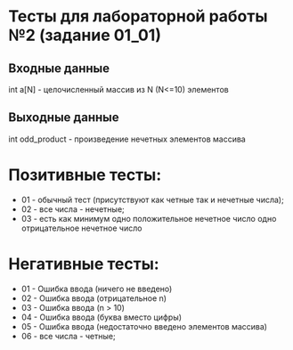 # Тесты для лабораторной работы №2 (задание 01_01)

## Входные данные
int a[N] - целочисленный массив из N (N<=10) элементов

## Выходные данные
int odd_product - произведение нечетных элементов массива

# Позитивные тесты: 
- 01 - обычный тест (присутствуют как четные так и нечетные числа);
- 02 - все числа - нечетные;
- 03 - есть как минимум одно положительное нечетное число одно отрицательное нечетное число

# Негативные тесты:
- 01 - Ошибка ввода (ничего не введено)
- 02 - Ошибка ввода (отрицательное n)
- 03 - Ошибка ввода (n > 10)
- 04 - Ошибка ввода (буква вместо цифры)
- 05 - Ошибка ввода (недостаточно введено элементов массива)
- 06 - все числа - четные;